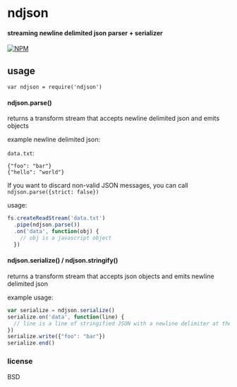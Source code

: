 # ndjson

#### streaming newline delimited json parser + serializer

[![NPM](https://nodei.co/npm/ndjson.png)](https://nodei.co/npm/ndjson/)

## usage

```
var ndjson = require('ndjson')
```

#### ndjson.parse()

returns a transform stream that accepts newline delimited json and emits objects

example newline delimited json:

`data.txt`:

```
{"foo": "bar"}
{"hello": "world"}
```

If you want to discard non-valid JSON messages, you can call `ndjson.parse({strict: false})`

usage:

```js
fs.createReadStream('data.txt')
  .pipe(ndjson.parse())
  .on('data', function(obj) {
    // obj is a javascript object
  })
```

#### ndjson.serialize() / ndjson.stringify()

returns a transform stream that accepts json objects and emits newline delimited json

example usage:

```js
var serialize = ndjson.serialize()
serialize.on('data', function(line) {
  // line is a line of stringified JSON with a newline delimiter at the end
})
serialize.write({"foo": "bar"})
serialize.end()
```

### license

BSD
